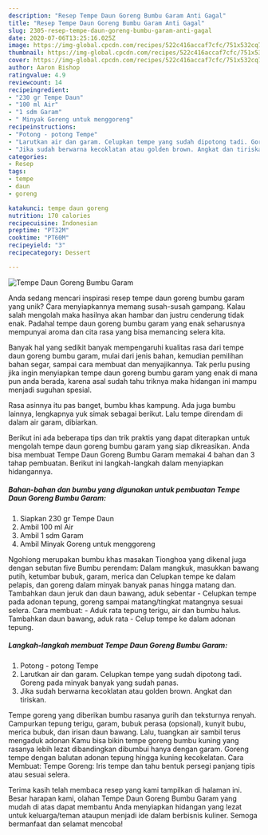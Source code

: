 ```yaml
---
description: "Resep Tempe Daun Goreng Bumbu Garam Anti Gagal"
title: "Resep Tempe Daun Goreng Bumbu Garam Anti Gagal"
slug: 2305-resep-tempe-daun-goreng-bumbu-garam-anti-gagal
date: 2020-07-06T13:25:16.025Z
image: https://img-global.cpcdn.com/recipes/522c416accaf7cfc/751x532cq70/tempe-daun-goreng-bumbu-garam-foto-resep-utama.jpg
thumbnail: https://img-global.cpcdn.com/recipes/522c416accaf7cfc/751x532cq70/tempe-daun-goreng-bumbu-garam-foto-resep-utama.jpg
cover: https://img-global.cpcdn.com/recipes/522c416accaf7cfc/751x532cq70/tempe-daun-goreng-bumbu-garam-foto-resep-utama.jpg
author: Aaron Bishop
ratingvalue: 4.9
reviewcount: 14
recipeingredient:
- "230 gr Tempe Daun"
- "100 ml Air"
- "1 sdm Garam"
- " Minyak Goreng untuk menggoreng"
recipeinstructions:
- "Potong - potong Tempe"
- "Larutkan air dan garam. Celupkan tempe yang sudah dipotong tadi. Goreng pada minyak banyak yang sudah panas."
- "Jika sudah berwarna kecoklatan atau golden brown. Angkat dan tiriskan."
categories:
- Resep
tags:
- tempe
- daun
- goreng

katakunci: tempe daun goreng 
nutrition: 170 calories
recipecuisine: Indonesian
preptime: "PT32M"
cooktime: "PT60M"
recipeyield: "3"
recipecategory: Dessert

---
```



![Tempe Daun Goreng Bumbu Garam](https://img-global.cpcdn.com/recipes/522c416accaf7cfc/751x532cq70/tempe-daun-goreng-bumbu-garam-foto-resep-utama.jpg)

Anda sedang mencari inspirasi resep tempe daun goreng bumbu garam yang unik? Cara menyiapkannya memang susah-susah gampang. Kalau salah mengolah maka hasilnya akan hambar dan justru cenderung tidak enak. Padahal tempe daun goreng bumbu garam yang enak seharusnya mempunyai aroma dan cita rasa yang bisa memancing selera kita.

Banyak hal yang sedikit banyak mempengaruhi kualitas rasa dari tempe daun goreng bumbu garam, mulai dari jenis bahan, kemudian pemilihan bahan segar, sampai cara membuat dan menyajikannya. Tak perlu pusing jika ingin menyiapkan tempe daun goreng bumbu garam yang enak di mana pun anda berada, karena asal sudah tahu triknya maka hidangan ini mampu menjadi suguhan spesial.

Rasa asinnya itu pas banget, bumbu khas kampung. Ada juga bumbu lainnya, lengkapnya yuk simak sebagai berikut. Lalu tempe direndam di dalam air garam, dibiarkan.


Berikut ini ada beberapa tips dan trik praktis yang dapat diterapkan untuk mengolah tempe daun goreng bumbu garam yang siap dikreasikan. Anda bisa membuat Tempe Daun Goreng Bumbu Garam memakai 4 bahan dan 3 tahap pembuatan. Berikut ini langkah-langkah dalam menyiapkan hidangannya.

<!--inarticleads1-->

##### Bahan-bahan dan bumbu yang digunakan untuk pembuatan Tempe Daun Goreng Bumbu Garam:

1. Siapkan 230 gr Tempe Daun
1. Ambil 100 ml Air
1. Ambil 1 sdm Garam
1. Ambil  Minyak Goreng untuk menggoreng


Ngohiong merupakan bumbu khas masakan Tionghoa yang dikenal juga dengan sebutan five Bumbu perendam: Dalam mangkuk, masukkan bawang putih, ketumbar bubuk, garam, merica dan Celupkan tempe ke dalam pelapis, dan goreng dalam minyak banyak panas hingga matang dan. Tambahkan daun jeruk dan daun bawang, aduk sebentar - Celupkan tempe pada adonan tepung, goreng sampai matang/tingkat matangnya sesuai selera. Cara membuat: - Aduk rata tepung terigu, air dan bumbu halus. Tambahkan daun bawang, aduk rata - Celup tempe ke dalam adonan tepung. 

<!--inarticleads2-->

##### Langkah-langkah membuat Tempe Daun Goreng Bumbu Garam:

1. Potong - potong Tempe
1. Larutkan air dan garam. Celupkan tempe yang sudah dipotong tadi. Goreng pada minyak banyak yang sudah panas.
1. Jika sudah berwarna kecoklatan atau golden brown. Angkat dan tiriskan.


Tempe goreng yang diberikan bumbu rasanya gurih dan teksturnya renyah. Campurkan tepung terigu, garam, bubuk perasa (opsional), kunyit bubu, merica bubuk, dan irisan daun bawang. Lalu, tuangkan air sambil terus mengaduk adonan Kamu bisa bikin tempe goreng bumbu kuning yang rasanya lebih lezat dibandingkan dibumbui hanya dengan garam. Goreng tempe dengan balutan adonan tepung hingga kuning kecokelatan. Cara Membuat: Tempe Goreng: Iris tempe dan tahu bentuk persegi panjang tipis atau sesuai selera. 

Terima kasih telah membaca resep yang kami tampilkan di halaman ini. Besar harapan kami, olahan Tempe Daun Goreng Bumbu Garam yang mudah di atas dapat membantu Anda menyiapkan hidangan yang lezat untuk keluarga/teman ataupun menjadi ide dalam berbisnis kuliner. Semoga bermanfaat dan selamat mencoba!

